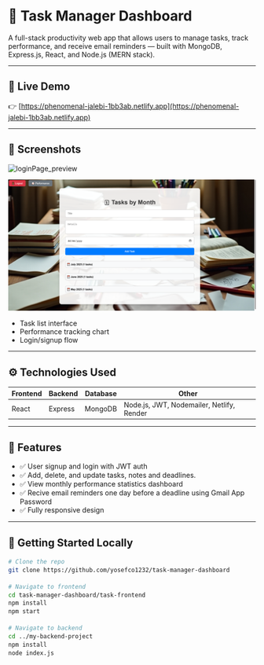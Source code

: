 # 🧠 Task Manager Dashboard

A full-stack productivity web app that allows users to manage tasks, track performance, and receive email reminders — built with MongoDB, Express.js, React, and Node.js (MERN stack).

---

## 🔗 Live Demo

👉 [https://phenomenal-jalebi-1bb3ab.netlify.app](https://phenomenal-jalebi-1bb3ab.netlify.app)  

---

## 📸 Screenshots

![loginPage_preview](assets/login.png)

![Tasks_preview](assets/tasks_page.png)

- Task list interface  
- Performance tracking chart  
- Login/signup flow

---

## ⚙️ Technologies Used

| Frontend | Backend | Database | Other |
|----------|---------|----------|-------|
| React    | Express | MongoDB  | Node.js, JWT, Nodemailer, Netlify, Render |

---

## 🧩 Features

- ✅ User signup and login with JWT auth
- ✅ Add, delete, and update tasks, notes and deadlines.
- ✅ View monthly performance statistics dashboard
- ✅ Recive email reminders one day before a deadline using Gmail App Password
- ✅ Fully responsive design

---

## 🚀 Getting Started Locally

```bash
# Clone the repo
git clone https://github.com/yosefco1232/task-manager-dashboard

# Navigate to frontend
cd task-manager-dashboard/task-frontend
npm install
npm start

# Navigate to backend
cd ../my-backend-project
npm install
node index.js
